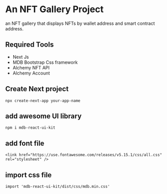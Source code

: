 # An NFT Gallery Project

an NFT gallery that displays NFTs by wallet address and smart contract address.

## Required Tools

- Next Js
- MDB Bootstrap Css framework
- Alchemy NFT API
- Alchemy Account

## Create Next project

```
npx create-next-app your-app-name
```

## add awesome UI library

```
npm i mdb-react-ui-kit
```

## add font file

```
<link href="https://use.fontawesome.com/releases/v5.15.1/css/all.css" rel="stylesheet" />
```

## import css file

```
import 'mdb-react-ui-kit/dist/css/mdb.min.css'
```
